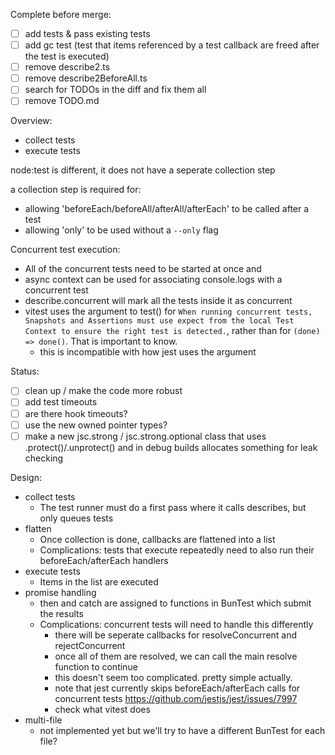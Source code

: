 Complete before merge:

- [ ] add tests & pass existing tests
- [ ] add gc test (test that items referenced by a test callback are freed after the test is executed)
- [ ] remove describe2.ts
- [ ] remove describe2BeforeAll.ts
- [ ] search for TODOs in the diff and fix them all
- [ ] remove TODO.md

Overview:

- collect tests
- execute tests

node:test is different, it does not have a seperate collection step

a collection step is required for:

- allowing 'beforeEach/beforeAll/afterAll/afterEach' to be called after a test
- allowing 'only' to be used without a `--only` flag

Concurrent test execution:

- All of the concurrent tests need to be started at once and
- async context can be used for associating console.logs with a concurrent test
- describe.concurrent will mark all the tests inside it as concurrent
- vitest uses the argument to test() for `When running concurrent tests, Snapshots and Assertions must use expect from the local Test Context to ensure the right test is detected.`, rather than for `(done) => done()`. That is important to know.
  - this is incompatible with how jest uses the argument

Status:

- [ ] clean up / make the code more robust
- [ ] add test timeouts
- [ ] are there hook timeouts?
- [ ] use the new owned pointer types?
- [ ] make a new jsc.strong / jsc.strong.optional class that uses .protect()/.unprotect() and in debug builds allocates something for leak checking

Design:

- collect tests
  - The test runner must do a first pass where it calls describes, but only queues tests
- flatten
  - Once collection is done, callbacks are flattened into a list
  - Complications: tests that execute repeatedly need to also run their beforeEach/afterEach handlers
- execute tests
  - Items in the list are executed
- promise handling
  - then and catch are assigned to functions in BunTest which submit the results
  - Complications: concurrent tests will need to handle this differently
    - there will be seperate callbacks for resolveConcurrent and rejectConcurrent
    - once all of them are resolved, we can call the main resolve function to continue
    - this doesn't seem too complicated. pretty simple actually.
    - note that jest currently skips beforeEach/afterEach calls for concurrent tests <https://github.com/jestjs/jest/issues/7997>
    - check what vitest does
- multi-file
  - not implemented yet but we'll try to have a different BunTest for each file?

